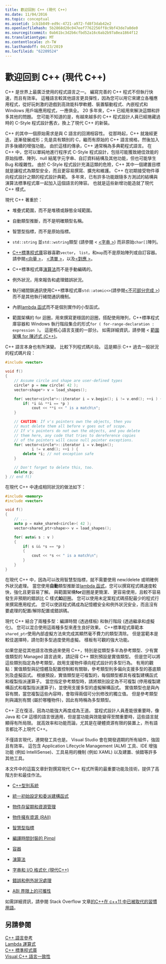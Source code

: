 ```yaml
---
title: 歡迎回到 C++ (現代 C++)
ms.date: 11/04/2016
ms.topic: conceptual
ms.assetid: 1cb1b849-ed9c-4721-a972-fd8f3dab42e2
ms.openlocfilehash: 5b2868d20c047eef7762256ff8c9bf43de7a0de0
ms.sourcegitcommit: 0ab61bc3d2b6cfbd52a16c6ab2b97a8ea1864f12
ms.translationtype: MT
ms.contentlocale: zh-TW
ms.lasthandoff: 04/23/2019
ms.locfileid: "62209524"
---
```

# <a name="welcome-back-to-c-modern-c"></a>歡迎回到 C++ (現代 C++)

C++ 是世界上最廣泛使用的程式語言之一。 編寫完善的 C++ 程式不但執行快速，而且有效率。 這種語言較其他語言更具彈性，因為您可以用它來建立各種應用程式，從好玩刺激的遊戲到高效能科學軟體、裝置驅動程式、內嵌程式和 Windows 用戶端應用程式，一應俱全。 20 多年來，C++ 已經用來解決這類和許多其他的問題。 您可能不知道的是，有越來越多的 C++ 程式設計人員已經捲藏過時的 C-Style 程式設計舊衣，換上了現代 C++ 的新裝。

C++ 的其中一個原始需求是與 C 語言的回溯相容性。 從那時起，C++ 就幾經更迭，逐漸發展成形；先是具有類別的 C，繼而有原始的 C++ 語言規格，然後加入許多後續的增強功能。 由於這樣的傳承，C++ 通常稱為多典範程式語言。 在 C++ 中，您可以單純地進行程序式 C-Style 程式設計，包括可能獲致絕佳效能的原始指標、陣列、null 結尾字元字串、自訂資料結構及其他功能，但也可能孳生 Bug 和複雜性。  由於 C-Style 程式設計充滿這類的危險，C++ 其中一個建置目標就是讓程式為類型安全，而且更容易撰寫、擴充和維護。 C++ 在初期接受物件導向程式設計之類的程式設計典範。 多年來，已有許多功能跟隨多方測試的結構與演算法標準程式庫一起加入這個語言的陣容。 也就是這些新增功能造就了現代 C++ 樣式。

現代 C++ 著重於：

- 堆疊式範圍，而不是堆積或靜態全域範圍。

- 自動類型推斷，而不是明確類型名稱。

- 智慧型指標，而不是原始指標。

- `std::string` 並`std::wstring`類型 (請參閱 < [\<字串 >](../standard-library/string.md)) 而非原始`char[]`陣列。

- [C++標準程式庫](../standard-library/cpp-standard-library-header-files.md)容器喜歡`vector`， `list`，和`map`而不是原始陣列或自訂容器。 請參閱[\<向量 >](../standard-library/vector.md)， [\<清單 >](../standard-library/list.md)，以及[\<對應 >](../standard-library/map.md)。

- C++標準程式庫[演算法](../standard-library/algorithm.md)而不是手動編碼的。

- 例外狀況，用來報告和處理錯誤狀況。

- 執行緒間鎖通訊使用C++標準程式庫`std::atomic<>`(請參閱[\<不可部分完成 >](../standard-library/atomic.md)) 而不是其他執行緒間通訊機制。

- 內嵌[lambda 函式](../cpp/lambda-expressions-in-cpp.md)而不是個別實作的小型函式。

- 範圍架構的 for 迴圈，用來撰寫更穩固的迴圈，搭配使用陣列，C++標準程式庫容器和 Windows 執行階段集合的形式`for ( for-range-declaration : expression )`。 這是核心語言支援的一部分。 如需詳細資訊，請參閱 <<c0> [ 範圍架構 for 陳述式 (C++)](../cpp/range-based-for-statement-cpp.md)。</c0>

C++ 語言本身也有所演變。 比較下列程式碼片段。 這是顯示 C++ 過去一般狀況的程式碼片段：

```cpp
#include <vector>

void f()
{
    // Assume circle and shape are user-defined types
    circle* p = new circle( 42 );
    vector<shape*> v = load_shapes();

    for( vector<circle*>::iterator i = v.begin(); i != v.end(); ++i ) {
        if( *i && **i == *p )
            cout << **i << " is a match\n";
    }

    // CAUTION: If v's pointers own the objects, then you
    // must delete them all before v goes out of scope.
    // If v's pointers do not own the objects, and you delete
    // them here, any code that tries to dereference copies
    // of the pointers will cause null pointer exceptions.
    for( vector<circle*>::iterator i = v.begin();
            i != v.end(); ++i ) {
        delete *i; // not exception safe
    }

    // Don't forget to delete this, too.
    delete p;
} // end f()
```

在現代 C++ 中達成相同狀況的做法如下：

```cpp
#include <memory>
#include <vector>

void f()
{
    // ...
    auto p = make_shared<circle>( 42 );
    vector<shared_ptr<shape>> v = load_shapes();

    for( auto& s : v )
    {
        if( s && *s == *p )
        {
            cout << *s << " is a match\n";
        }
    }
}
```

在現代 C++ 中，因為可以改用智慧型指標，就不需要使用 new/delete 或明確例外狀況處理。 當您使用**自動**類型推斷並[lambda 函式](../cpp/lambda-expressions-in-cpp.md)，您可以撰寫程式碼速度較快，強化且更容易了解。 與範圍架構**for**迴圈是更簡潔、 更容易使用，且較不容易發生非預期的錯誤比 C 樣式**如**迴圈。 您可以使用未定案程式碼搭配最少的程式行來撰寫應用程式。 您可以使該程式碼成為記憶體安全和例外狀況安全，而且沒有要處理的配置/解除配置或錯誤碼。

現代 C++ 結合了兩種多型：編譯時間 (透過樣板) 和執行階段 (透過繼承和虛擬化)。 您可以混合使用這兩種多型來產生良好效果。 C++標準程式庫範本`shared_ptr`使用內部虛擬方法來完成其顯然毫不費力的類型清除。 但是當範本是較佳選擇時，請勿對多型過度使用虛擬。 樣板有可觀的強大功能。

如果您是從其他語言改換過來使用 C++，特別是從類型多半為參考類型、少有實值類型的 Managed 語言過來，請記得 C++ 類別預設是實值類型。 但是您可以將這些類別指定為參考類型，啟用支援物件導向程式設計的多型行為。 有用的觀點：實值類型與記憶體及配置控制較有關聯，參考類型則多偏向支援多型的基底類別及虛擬函式。 根據預設，實值類型是可複製的，每個類型都具有複製建構函式和複製指派運算子。 當您指定參考類型時，請將類別設定為不可複製 (停用複製建構函式和複製指派運算子)，並使用支援多型的虛擬解構函式。 實值類型也是與內容有關，當您複製這些內容時，會取得兩個可分別修改的獨立值。 但是參考類型則與識別有關 (屬於哪種物件)，因此有時稱為多型類型。

C++ 正在復活，因為功能強大再度成為王道。 當程式設計人員產能很重要時，像 Java 和 C# 這樣的語言很適用，但是當功能與效能變得至關重要時，這些語言就顯得有所局限。 就高效率和功能而論，尤其是在硬體資源有限的裝置上，所有語言都比不上現代 C++。

不僅語言現代，連開發工具也是。 Visual Studio 會在開發週期的所有組件，強固且有效率。 這包含 Application Lifecycle Management (ALM) 工具、IDE 增強功能 (例如 IntelliSense)、工具易用的機制 (例如 XAML) 以及建置、偵錯等許多其他工具。

本文件中的這篇文章針對撰寫現代 C++ 程式所需的最重要功能及技術，提供了高階方針和最佳作法。

- [C++型別系統](../cpp/cpp-type-system-modern-cpp.md)

- [統一初始設定和委派建構函式](../cpp/uniform-initialization-and-delegating-constructors.md)

- [物件存留期和資源管理](../cpp/object-lifetime-and-resource-management-modern-cpp.md)

- [物件擁有資源 (RAII)](../cpp/objects-own-resources-raii.md)

- [智慧型指標](../cpp/smart-pointers-modern-cpp.md)

- [編譯時間封裝的 Pimpl](../cpp/pimpl-for-compile-time-encapsulation-modern-cpp.md)

- [容器](../cpp/containers-modern-cpp.md)

- [演算法](../cpp/algorithms-modern-cpp.md)

- [字串和 I/O 格式化 (現代C++)](../cpp/string-and-i-o-formatting-modern-cpp.md)

- [錯誤和例外狀況處理](../cpp/errors-and-exception-handling-modern-cpp.md)

- [ABI 界限上的可攜性](../cpp/portability-at-abi-boundaries-modern-cpp.md)

如需詳細資訊，請參閱 Stack Overflow 文章[的C++在 c++11 中已被取代的習慣用語](https://stackoverflow.com/questions/9299101/which-c-idioms-are-deprecated-in-c11)。

## <a name="see-also"></a>另請參閱

[C++ 語言參考](../cpp/cpp-language-reference.md)<br/>
[Lambda 運算式](../cpp/lambda-expressions-in-cpp.md)<br/>
[C++ 標準程式庫](../standard-library/cpp-standard-library-reference.md)<br/>
[Visual C++ 語言一致性](../overview/visual-cpp-language-conformance.md)